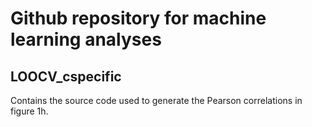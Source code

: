 # Github repository for machine learning analyses

## LOOCV_cspecific
Contains the source code used to generate the Pearson correlations in figure 1h.

